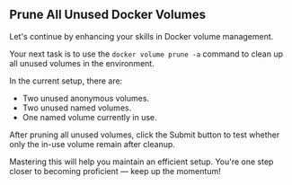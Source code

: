 ## Prune All Unused Docker Volumes

Let's continue by enhancing your skills in Docker volume management.

Your next task is to use the `docker volume prune -a` command to clean up all unused volumes in the environment.

In the current setup, there are:

- Two unused anonymous volumes.
- Two unused named volumes.
- One named volume currently in use.

After pruning all unused volumes, click the Submit button to test whether only the in-use volume remain after cleanup.

Mastering this will help you maintain an efficient setup. You're one step closer to becoming proficient — keep up the momentum!